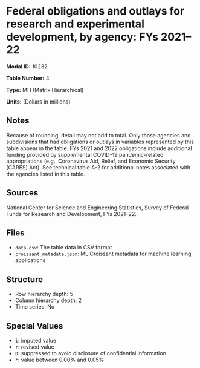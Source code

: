 # Federal obligations and outlays for research and experimental development, by agency: FYs 2021&#8211;22

**Modal ID:** 10232

**Table Number:** 4

**Type:** MH (Matrix Hierarchical)

**Units:** (Dollars in millions)

## Notes

Because of rounding, detail may not add to total. Only those agencies and subdivisions that had obligations or outlays in variables represented by this table appear in the table. FYs 2021 and 2022 obligations include additional funding provided by supplemental COVID-19 pandemic-related appropriations (e.g., Coronavirus Aid, Relief, and Economic Security [CARES] Act). See technical table A-2 for additional notes associated with the agencies listed in this table.

## Sources

National Center for Science and Engineering Statistics, Survey of Federal Funds for Research and Development, FYs 2021–22.

## Files

- `data.csv`: The table data in CSV format
- `croissant_metadata.json`: ML Croissant metadata for machine learning applications

## Structure

- Row hierarchy depth: 5
- Column hierarchy depth: 2
- Time series: No

## Special Values

- `i`: imputed value
- `r`: revised value
- `D`: suppressed to avoid disclosure of confidential information
- `*`: value between 0.00% and 0.05%
